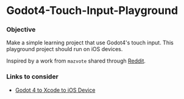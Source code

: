 # Godot4-Touch-Input-Playground

### Objective

Make a simple learning project that use Godot4's touch input. This playground project should run on iOS devices.

Inspired by a work from `mazvote` shared through [Reddit](https://www.reddit.com/r/godot/comments/fe0gux/godot_touch_input_manager_is_a_script_that_adds/).

### Links to consider

- [Godot 4 to Xcode to iOS Device](https://www.youtube.com/watch?v=ClGFSwWRIdw)
